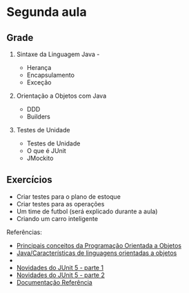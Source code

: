 # Segunda aula

## Grade

1. Sintaxe da Linguagem Java - 
   - Herança
   - Encapsulamento
   - Exceção

   

2. Orientação a Objetos com Java
   - DDD
   - Builders

3. Testes de Unidade
   - Testes de Unidade
   - O que é JUnit
   - JMockito

## Exercícios

* Criar testes para o plano de estoque
* Criar testes para as operações
* Um time de futbol (será explicado durante a aula)
* Criando um carro inteligente


Referências:

* [Principais conceitos da Programação Orientada a Objetos
](https://www.devmedia.com.br/principais-conceitos-da-programacao-orientada-a-objetos/32285)
* [Java/Características de linguagens orientadas a objetos
](https://pt.wikibooks.org/wiki/Java/Caracter%C3%ADsticas_de_linguagens_orientadas_a_objetos)
*
* [Novidades do JUnit 5 - parte 1](https://engenharia.elo7.com.br/novidades-do-junit-5-parte-1/)
* [Novidades do JUnit 5 - parte 2](https://engenharia.elo7.com.br/novidades-do-junit-5-parte-2/)
* [Documentação Referência](https://junit.org/junit5/docs/current/user-guide/)
